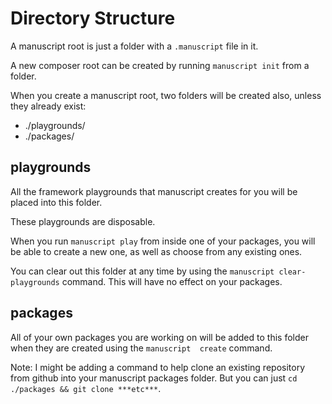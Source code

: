 # Directory Structure

A manuscript root is just a folder with a `.manuscript` file in it.

A new composer root can be created by running `manuscript init` from a folder. 

When you create a manuscript root, two folders will be created also, unless they already exist:

 - ./playgrounds/
 - ./packages/

## playgrounds
All the framework playgrounds that manuscript creates for you will be placed into this folder.

These playgrounds are disposable.

When you run `manuscript play` from inside one of your packages, you will be able to create a new one, as well as 
choose from any existing ones.

You can clear out this folder at any time by using the `manuscript clear-playgrounds` command. This will have no 
effect on your packages.

## packages
All of your own packages you are working on will be added to this folder when they are created using the `manuscript 
create` command.

Note: I might be adding a command to help clone an existing repository from github into your manuscript packages 
folder. But you can just `cd ./packages && git clone ***etc***`.
